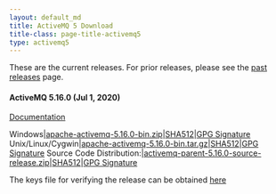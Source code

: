 ```yaml
---
layout: default_md
title: ActiveMQ 5 Download
title-class: page-title-activemq5
type: activemq5
---
```


These are the current releases. For prior releases, please see the [past releases](../../../download-archives) page.

#### ActiveMQ 5.16.0 (Jul 1, 2020)

[Documentation](../documentation)

Windows|[apache-activemq-5.16.0-bin.zip](http://www.apache.org/dyn/closer.cgi?filename=/activemq/5.16.0/apache-activemq-5.16.0-bin.zip&action=download)|[SHA512](https://www.apache.org/dist/activemq/5.16.0/apache-activemq-5.16.0-bin.zip.sha512)|[GPG Signature](https://www.apache.org/dist/activemq/5.16.0/apache-activemq-5.16.0-bin.zip.asc)
Unix/Linux/Cygwin|[apache-activemq-5.16.0-bin.tar.gz](http://www.apache.org/dyn/closer.cgi?filename=/activemq/5.16.0/apache-activemq-5.16.0-bin.tar.gz&action=download)|[SHA512](https://www.apache.org/dist/activemq/5.16.0/apache-activemq-5.16.0-bin.tar.gz.sha512)|[GPG Signature](https://www.apache.org/dist/activemq/5.16.0/apache-activemq-5.16.0-bin.tar.gz.asc)
Source Code Distribution:|[activemq-parent-5.16.0-source-release.zip](http://www.apache.org/dyn/closer.cgi?path=/activemq/5.16.0/activemq-parent-5.16.0-source-release.zip)|[SHA512](https://www.apache.org/dist/activemq/5.16.0/activemq-parent-5.16.0-source-release.zip.sha512)|[GPG Signature](https://www.apache.org/dist/activemq/5.16.0/activemq-parent-5.16.0-source-release.zip.asc)

The keys file for verifying the release can be obtained [here](https://www.apache.org/dist/activemq/KEYS)
